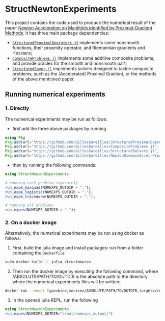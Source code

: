 # StructNewtonExperiments

This project contains the code used to produce the numerical result of the paper [Newton Acceleration on Manifolds identified by Proximal-Gradient Methods](https://arxiv.org/abs/2012.12936). It has three main package dependencies:
- [`StructuredProximalOperators.jl`](https://github.com/GillesBareilles/StructuredProximalOperators.jl) implements some nonsmooth functions, their proximity operator, and Riemannian gradients and Hessians;
- [`CompositeProblems.jl`](https://github.com/GillesBareilles/CompositeProblems.jl) implements some additive composite problems, and provide oracles for the smooth and nonsmooth part;
- [`StructuredSover.jl`](https://github.com/GillesBareilles/StructuredSolvers.jl) implements solvers designed to tackle composite problems, such as the (Accelerated) Proximal Gradient, or the methods of the above mentioned paper.

## Running numerical experiments

### 1. Directly

The numerical experiments may be run as follows:
- first add the three above packages by running
```julia
using Pkg
Pkg.add(url="https://github.com/GillesBareilles/StructuredProximalOperators.jl", rev="v0.1")
Pkg.add(url="https://github.com/GillesBareilles/CompositeProblems.jl", rev="v0.1")
Pkg.add(url="https://github.com/GillesBareilles/StructuredSolvers.jl", rev="v0.1")
Pkg.add(url="https://github.com/GillesBareilles/NewtonRiemannAccel-ProxGrad", rev="v0.1")
```

- then by running the following commands:
```julia
using StructNewtonExperiments

# running each problem separately
run_expe_maxquad(NUMEXPS_OUTDIR = ".");
run_expe_logistic(NUMEXPS_OUTDIR = ".");
run_expe_tracenorm(NUMEXPS_OUTDIR = ".");

# running all problems
run_expes(NUMEXPS_OUTDIR = ".");
```

### 2. On a docker image
Alternatively, the numerical experiments may be run using docker as follows:
1. First, build the julia image and install packages: run from a folder containing the `Dockerfile`
```bash
sudo docker build -t julia_structnewton .
```
2. Then run the docker image by executing the following command, where /ABSOLUTE/PATH/TO/OUTDIR is the absolute path to the directory where the numerical experiments files will be written:
```bash
docker run --mount type=bind,source=/ABSOLUTE/PATH/TO/OUTDIR,target=/root/numexps_output -it julia_structnewton
```
3. In the opened julia REPL, run the following
```julia
using StructNewtonExperiments
run_expes(NUMEXPS_OUTDIR="/root/numexps_output/")
```
